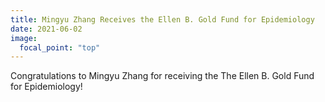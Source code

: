 ```yaml
---
title: Mingyu Zhang Receives the Ellen B. Gold Fund for Epidemiology
date: 2021-06-02
image:
  focal_point: "top"
---
```


Congratulations to Mingyu Zhang for receiving the The Ellen B. Gold Fund for Epidemiology!

<!--more-->

